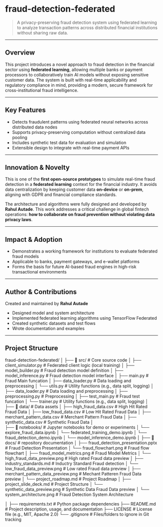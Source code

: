 # fraud-detection-federated

> A privacy-preserving fraud detection system using federated learning to analyze transaction patterns across distributed financial institutions without sharing raw data.

---

## Overview

This project introduces a novel approach to fraud detection in the financial sector using **federated learning**, allowing multiple banks or payment processors to collaboratively train AI models without exposing sensitive customer data. The system is built with real-time applicability and regulatory compliance in mind, providing a modern, secure framework for cross-institutional fraud intelligence.

---

## Key Features

- Detects fraudulent patterns using federated neural networks across distributed data nodes
- Supports privacy-preserving computation without centralized data pooling
- Includes synthetic test data for evaluation and simulation
- Extensible design to integrate with real-time payment APIs

---

## Innovation & Novelty

This is one of the **first open-source prototypes** to simulate real-time fraud detection in a **federated learning** context for the financial industry. It avoids data centralization by keeping customer data **on-device** or **on-prem**, aligning with GDPR and financial compliance standards.

The architecture and algorithms were fully designed and developed by **Rahul Autade**. This work addresses a critical challenge in global fintech operations: **how to collaborate on fraud prevention without violating data privacy laws**.

---

## Impact & Adoption

-  Demonstrates a working framework for institutions to evaluate federated fraud models
-  Applicable to banks, payment gateways, and e-wallet platforms
-  Forms the basis for future AI-based fraud engines in high-risk transactional environments

---

## Author & Contributions

Created and maintained by **Rahul Autade**

- Designed model and system architecture
- Implemented federated learning algorithms using TensorFlow Federated
- Created synthetic datasets and test flows
- Wrote documentation and examples

---

## Project Structure
fraud-detection-federated/
│
├── 📁 src/                      # Core source code
│   ├── client_simulator.py      # Federated client logic (local training)
│   ├── model_builder.py         # Fraud detection model definition
│   ├── model_inference.py       # Fraud detection model interface
│   ├── main.py                  # Fraud Main funcation
│   ├── data_loader.py           # Data loading and preprocessing
│   └── utils.py                 # Utility functions (e.g., data split, logging)
│   ├── data_loader.py           # Data loading and preprocessing
│   ├── preprocessing.py         # Preprocessing
│   ├── test_main.py             # Fraud test funcation
│   └── trainer.py               # Utility functions (e.g., data split, logging)
│
├── 📁 data/                      # Data assets
│   ├── high_fraud_data.csv       # High Hit Rated Fraud Data
│   ├── low_fraud_data.csv        # Low Hit Rated Fraud Data
│   ├── merchant_pattern_data.csv # Merchant Pattern Fraud Data
│   ├── synthetic_data.csv        # Synthetic Fraud Data
│    
├── 📁 notebooks/                 # Jupyter notebooks for demo or experiments
│   └── explore_fraud_data.ipynb
│   └── federated_training_demo.ipynb
│   └── fraud_detection_demo.ipynb
│   └── model_inference_demo.ipynb
│
├── 📁 docs/                               # repository documentation
│   ├── fraud_detection_presentation.pptx  # Fraud Detection Presentation
│   └── fraud_flowchart.png                # Fraud flow flowchart
│   ├── fraud_model_metrics.png            # Fraud Model Metrics
│   └── high_fraud_data_preview.png        # High rated Fraud data preview
│   ├── industry_standards.md              # Inductry Standard Fraud detection 
│   └── low_fraud_data_preview.png         # Low rated Fraud data preview
│   ├── merchant_pattern_data_preview.png  # Mechant Patteren Fraud Data preview
│   └── project_roadmap.md                 # Project Roadmap
│   ├── project_slide_deck.md              # Project Structure
│   └── synthetic_data_preview.png         # Synthetic Data Fraud Data preview
│   └── system_architecture.png            # Fraud Detection System Architecture

│
├── requirements.txt             # Python package dependencies
├── README.md                    # Project description, usage, and documentation
├── LICENSE                      # License file (e.g., MIT, Apache 2.0)
└── .gitignore                   # Files/folders to ignore in Git tracking

